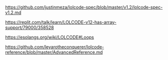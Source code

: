 https://github.com/justinmeza/lolcode-spec/blob/master/v1.2/lolcode-spec-v1.2.md

https://replit.com/talk/learn/LOLCODE-v12-has-array-support/79000/358528

https://esolangs.org/wiki/LOLCODE#Loops

https://github.com/leyarotheconquerer/lolcode-reference/blob/master/AdvancedReference.md


